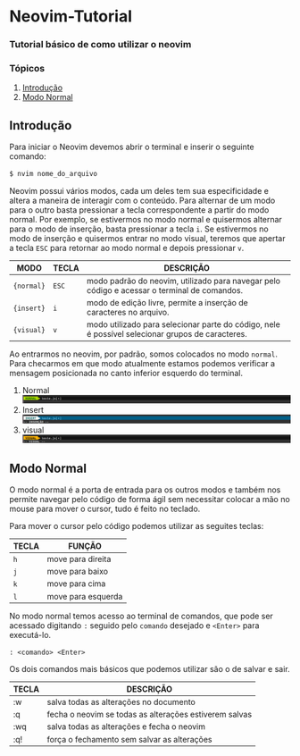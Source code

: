 # Neovim-Tutorial
### Tutorial básico de como utilizar o neovim


### Tópicos
1. [Introdução](#introducao)
2. [Modo Normal](#modo_normal)

<div id='introducao'/>

## Introdução
Para iniciar o Neovim devemos abrir o terminal e inserir o seguinte comando:

```bash
$ nvim nome_do_arquivo
```

Neovim possui vários modos, cada um deles tem sua especificidade e altera a maneira de interagir com o conteúdo. Para alternar de um modo para o outro basta pressionar a tecla correspondente a partir do modo normal. Por exemplo, se estivermos no modo normal e quisermos alternar para o modo de inserção, basta pressionar a tecla `i`. Se estivermos no modo de inserção e quisermos entrar no modo visual, teremos que apertar a tecla `ESC` para retornar ao modo normal e depois pressionar `v`.

MODO      | TECLA | DESCRIÇÃO
----------|-------|-------------------------------------------------------------------------------------------------
`{normal}`|`ESC`  |modo padrão do neovim, utilizado para navegar pelo código e acessar o terminal de comandos.
`{insert}`|`i`    |modo de edição livre, permite a inserção de caracteres no arquivo.
`{visual}`|`v`    |modo utilizado para selecionar parte do código, nele é possível selecionar grupos de caracteres.

Ao entrarmos no neovim, por padrão, somos colocados no modo `normal`. Para checarmos em que modo  atualmente estamos podemos verificar a mensagem posicionada no canto inferior esquerdo do terminal.


  1. Normal <img src="/view/img/normal_mode.png">
  2. Insert <img src="/view/img/insert_mode.png">
  3. visual <img src="/view/img/visual_mode.png">
  
  <div id='modo_normal'/>

## Modo Normal 
O modo normal é a porta de entrada para os outros modos e também nos permite navegar pelo código de forma ágil sem necessitar colocar a mão no mouse para mover o cursor, tudo é feito no teclado.

Para mover o cursor pelo código podemos utilizar as seguites teclas:

TECLA | FUNÇÃO
------|--------------------
`h`   | move para direita
`j`   | move para baixo
`k`   | move para cima
`l`   | move para esquerda



No modo normal temos acesso ao terminal de comandos, que pode ser acessado digitando `:` seguido pelo `comando` desejado e `<Enter>` para executá-lo.
```
: <comando> <Enter>
```
Os dois comandos mais básicos que podemos utilizar são o de salvar e sair.

TECLA | DESCRIÇÃO
-------|----------
:w     | salva todas as alterações no documento
:q     | fecha o neovim se todas as alterações estiverem salvas
:wq    | salva todas as alterações e fecha o neovim
:q!    | força o fechamento sem salvar as alterações

